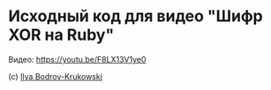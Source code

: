 # Исходный код для видео "Шифр XOR на Ruby"

Видео: https://youtu.be/F8LX13V1ye0

(c) [Ilya Bodrov-Krukowski](http://bodrovis.tech)